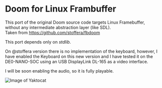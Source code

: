 # Doom for Linux Frambuffer

This port of the original Doom source code targets Linux Framebuffer, without any intermediate abstraction layer (like SDL).  
Taken from https://github.com/stoffera/fbdoom

This port depends only on *stdlib*.

On @stoffera version there is no implementation of the keyboard, however, I have enabled the Keyboard on this new version and I have tested it on the DE0-NANO-SOC using an USB DisplayLink DL-165 as a video interface.

I will be soon enabling the audio, so it is fully playable.

![Image of Yaktocat](https://octodex.github.com/images/yaktocat.png)
